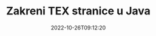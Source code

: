 ---
############################# Static ############################
layout: "auto-gen-merger"
date: 2022-10-26T09:12:20
draft: false
otherformats: pdf xps epub

############################# Head ############################
head_title: "Rotiraj TEX stranice u Java – Rotiraj pod kutom od 90, 180, 270"
head_description: "Rotirajte određene ili sve stranice dokumenta TEX datoteke pod kutom rotacije od 90, 180, 270 pomoću API-ja za spajanje dokumenata."

############################# Header ############################
title: "Zakreni TEX stranice u Java"
description: "Rotirajte TEX stranice s nekoliko redaka Java koda."
bg_image: "https://cms.admin.containerize.com/templates/aspose/App_Themes/V3/images/bg/header1.png"
bg_overlay: false
button:
    enable: true
    icon: "fas fa-arrow-down"
    label: "Preuzmite besplatnu probnu verziju"
    link: "https://downloads.groupdocs.com/merger/java"

############################# SubMenu ############################
submenu:
    enable: true

    left:
        img_alt: "GroupDocs.Merger for Java"
        image: "https://cms.admin.containerize.com/templates/groupdocs/images/product-logos/90x90-noborder/groupdocs-merger-java.png"
        product: "GroupDocs.Merger"
        platform: "Java"

    middle:
        button:

            # button loop
            - link: "https://apireference.groupdocs.com/merger/java"
              text: "API Referenca"

            # button loop
            - link: "https://github.com/groupdocs-merger"
              text: "Primjeri koda"

            # button loop
            - link: "https://products.groupdocs.app/merger/family"
              text: "Demo snimke uživo"

            # button loop
            - link: "https://purchase.groupdocs.com/pricing/merger/java"
              text: "Cijene"

    right:
        link_download: "https://downloads.groupdocs.com/merger"
        link_learn: "https://docs.groupdocs.com/merger/java"
        link_buy: "https://purchase.groupdocs.com"

############################# About ############################
about:
    enable: true
    title: "O GroupDocs.Merger for Java API-ju"
    content: |
        [GroupDocs.Merger for Java](/hr/merger/java/) nudi jednostavno rješenje za sigurno spajanje i dijeljenje između širokog raspona formata dokumenata uključujući PDF, Microsoft Office (Word, Excel, PowerPoint , OneNote), OpenDocument, HTML, slike i mnoge druge unutar Java aplikacija. Dodavanjem samo nekoliko redaka koda izvedite nekoliko operacija dokumenta kao što su premještanje, uklanjanje, rotacija, zamjena, izdvajanje ili promjena orijentacije stranica unutar dokumenata. API za spajanje dokumenata također podržava pregled stranica dokumenta kao slike za analizu strukture dokumenta, oblikovanja i sadržaja na stranici.
        
        GroupDocs.Merger API pravi je izbor za korporativna rješenja koja trebaju značajke rotiranja stranice datoteke. Ovi API-ji dobro su podržani na svim glavnim operativnim sustavima i platformama uključujući J2SE 7.0 (1.7), J2SE 8.0 (1.8), Java 10.

############################# Steps ############################
steps:
    enable: true
    title_left: "Zakreni TEX stranice datoteke u Java"
    content_left: |
        [GroupDocs.Merger for Java](/hr/merger/java/) olakšava Java programerima da rotiraju neke određene ili sve stranice unutar TEX datoteke na 90 , 180 ili 270 kut rotacije provedbom nekoliko jednostavnih koraka.
        
        * Inicijalizirajte **RotateOptions** željenim kutom rotacije i brojevima stranica.
        * Stvorite novu instancu **Merger** i proslijedite putanju izvornog dokumenta kao parametar konstruktora.
        * Pozovite **rotatePages** i proslijedite objekt **RotateOptions**.
        * Pozovite **Save** i odredite put datoteke za spremanje rezultirajućeg dokumenta.

    title_right: "Zahtjevi sustava"
    content_right: |
        GroupDocs.Merger for Java API-ji podržani su na svim glavnim platformama i operativnim sustavima. Prije izvršavanja koda u nastavku, provjerite imate li sljedeće preduvjete instalirane na vašem sustavu.

        * Operativni sustavi: Microsoft Windows, Linux, MacOS
        * Razvojna okruženja: NetBeans, IntelliJ IDEA, Eclipse
        * Okviri: J2SE 7.0 (1.7), J2SE 8.0 (1.8), Java 10
        * Preuzmite najnoviju verziju GroupDocs.Merger for Java s [Maven](https://repository.groupdocs.com/webapp/#/artifacts/browse/tree/General/repo/com/groupdocs/groupdocs-merger)
         
    code: |
     {{% merger/additional-styles %}}
     {{< merger/code-merger title="Kako rotirati TEX stranice datoteke koristeći Java primjer koda">}}

        ```java    
        // Rotirajte TEX stranice datoteke koristeći GroupDocs.Merger API
        // Inicijalizirajte klasu RotateOptions da odredite kut rotacije i brojeve stranica koje želite rotirati
        RotateOptions rotateOptions = new RotateOptions(RotateMode.Rotate180, new int[] { 2, 3 });

        // Instancirajte spajanje s ulaznim TEX dokumentom
        Merger merger = new Merger("input.tex");

        // Pozovite metodu rotatePages i proslijedite joj objekt RotateOptions
        merger.rotatePages(rotateOptions);
    
        // Pozovite metodu spremanja i proslijedite željenu stazu datoteke za spremanje izlaznog dokumenta
        merger.save("output.tex");
        ```
     {{< /merger/code-merger >}}

############################# Demos ############################
demos:
    enable: true
    title: "Demonstracije uživo - Rotirajte TEX stranice datoteka na mreži"
    content: |
       Odmah rotirajte TEX stranice datoteke tako da posjetite [GroupDocs.Merger Live Demos](https://products.groupdocs.app/splitter/rotate-pages/tex) web mjesto.
       Demo uživo ima sljedeće prednosti.
        
############################# About Formats ############################
about_formats:
    enable: true

############################# More Formats ############################
more_formats:
    enable: true
    title: "Rotirajte stranice drugih formata dokumenata"
    content: |
        Java dokumentira API za spajanje i dijeljenje za formate datoteka i slike. Rotirajte neke od popularnih formata datoteka kako je navedeno u nastavku.

############################# Back to top ###############################
back_to_top:
    enable: true
---